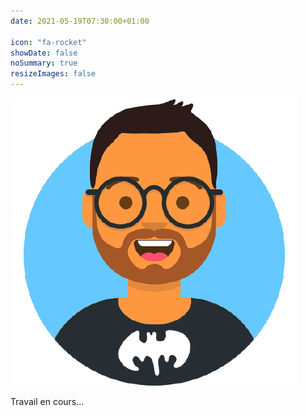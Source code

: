 ```yaml
---
date: 2021-05-19T07:30:00+01:00

icon: "fa-rocket"
showDate: false
noSummary: true
resizeImages: false
---
```


![Moncef AOUDIA](/images/moncef_aoudia.png)

Travail en cours...